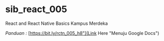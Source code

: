 # sib_react_005
React and React Native Basics Kampus Merdeka

<em>Panduan :</em>
[https://bit.ly/rctn_005_h8"](Link Here "Menuju Google Docs")

